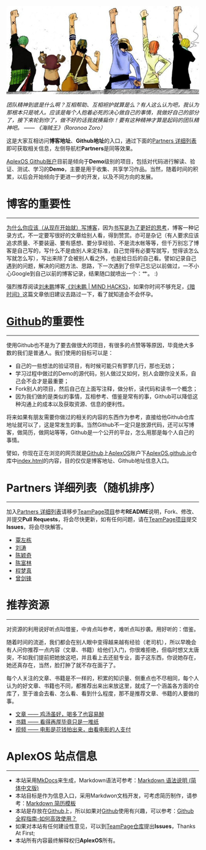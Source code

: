 ![TeamPage](images/TeamPage.jpg)

*团队精神到底是什么啊？互相帮助、互相袒护就算是么？有人这么认为吧，我认为那根本只是唬人。应该是每个人抱着必死的决心做自己的事情，我做好自己的部分了，接下来轮到你了，做不好的话我就揍扁你！要有这种精神才算是起码的团队精神吧。 —— 《海贼王》（Roronoa Zoro）*

这是大家互相访问**博客地址**、**Github地址**的入口，通过下面的[Partners 详细列表](#partners)即可获取相关信息，左侧导航栏**Partners**是同等效果。

[AplexOS Github账户](https://github.com/AplexOS)目前是倾向于**Demo**级别的项目，包括对代码进行解读、验证、测试、学习的**Demo**，主要是用于收集、共享学习作品。当然，随着时间的积累，以后会开始倾向于更进一步的开发，以及不同方向的发展。

# 博客的重要性

---

[为什么你应该（从现在开始就）写博客](http://mindhacks.cn/2009/02/15/why-you-should-start-blogging-now/)，因为[书写是为了更好的思考](http://mindhacks.cn/2009/02/09/writing-is-better-thinking/)，博客一种记录方式，不一定要写很好的文章给别人看，得到赞赏。亦可是杂记（有人要求应该追求质量、不要装逼、要有感想、要分享经验、不是流水帐等等，但千万别忘了博客是自己写的，写什么不是由别人来定标准，自己觉得有必要写就写，觉得该怎么写就怎么写），写出来除了会被别人看之外，也是给日后的自己看。譬如记录自己遇到的问题，解决的问题方法、思路，下一次遇到了但早己忘记以前做过，一不小心Google到自己以前的博客记录，结果随口就喷出一个：艹。 :)

强烈推荐阅读[刘未鹏](https://www.zhihu.com/question/19616722)博客[《刘未鹏 | MIND HACKS》](http://mindhacks.cn/)，如果你时间不够充足，[《暗时间》](http://mindhacks.cn/2009/12/20/dark-time/)这篇文章依旧建议去路过一下，看了就知道会不会怀孕。

# [Github](https://github.com/)的重要性

---

使用Github也不是为了要去做很大的项目，有很多的点赞等等原因，毕竟绝大多数的我们是普通人。我们使用的目标可以是：

  * 自己的一些想法的验证项目，有时候可能只有寥寥几行，那也无妨；
  * 学习过程中做过的Demo的源代码，别人做过又如何，别人会跟你没关系，自己会不会才是最重要；
  * Fork别人的项目，然后自己在上面写注释，做分析，读代码和读书一个概念；
  * 因为我们做的是类似的事情，互相参考、借鉴是常有的事，Github可以降低这种沟通上的成本以及获取资源、信息的便利性。

将来如果有朋友需要你做过的相关的内容的东西作为参考，直接给他Github仓库地址就可以了，这是常发生的事。当然Github不一定只是放源代码，还可以写博客，做简历，做网站等等，Github是一个公开的平台，怎么用那是每个人自己的事情。

譬如，你现在正在浏览的网页就是[Github](https://github.com/)上[AplexOS](https://github.com/AplexOS/)账户下[AplexOS.github.io](https://github.com/AplexOS/AplexOS.github.io)仓库中[index.html](https://github.com/AplexOS/AplexOS.github.io/blob/master/index.html)的内容，目的仅仅是博客地址、Github地址信息入口。

# Partners 详细列表（随机排序）

---

加入[Partners 详细列表](#partners)请移步[TeamPage项目](https://github.com/AplexOS/TeamPage)参考**README**说明，Fork、修改、并提交**Pull Requests**，将会尽快更新，如有任何问题，请在[TeamPage项目](https://github.com/AplexOS/TeamPage)提交**Issues**，将会尽快解答。

  * [覃左栋](Partners/qinzd/qinzd.md)
  * [刘涛](Partners/liutao/liutao.md)
  * [陈颖奇](Partners/chenyq/chenyq.md)
  * [陈富林](Partners/chenfl/chenfl.md)
  * [程梦真](Partners/chengmz/chengmz.md)
  * [曾剑锋](Partners/zengjf/zengjf.md)

# 推荐资源

---

对资源的利用说好听点叫借鉴，中肯点叫参考，难听点叫抄袭。用好听的：借鉴。

随着时间的流逝，我们都会在别人眼中变得越来越有经验（老司机），所以早晚会有人问你推荐一点内容（文章、书籍）给他们入门，你很难拒绝，但临时想又太唐突，不如我们提前把她放这吧，并且看上去还挺专业，面子这东西，你说她存在，她还真存在，当然，脸打肿了就不存在面子了。

每个人关注的文章、书籍是不一样的，积累的知识量、侧重点也不尽相同，每个人认为的好文章、书籍也不同，都推荐出来出来放这里，就成了一个涵盖各方面的仓库了，至于谁会去看、怎么看、看到什么程度，那不是推荐文章、书籍的人要做的事。

  * [文章 —— 鸡汤虽好，喝多了也容易醉](resource/articles.md)
  * [书籍 —— 看得再厚毕竟只是一堆纸](resource/books.md)
  * [视频 —— 电影是花钱拍出来，由看电影的人支付](resource/videos.md)

# AplexOS 站点信息

---

  * 本站采用[MkDocs](http://www.mkdocs.org/)来生成，Markdown语法可参考：[Markdown 语法说明 (简体中文版)](http://wowubuntu.com/markdown/)
  * 本站目标是作为信息入口，采用Markdwon文档开发，可考虑简历制作，请参考：[Markdown 简历模板](https://github.com/geekcompany/DeerResume)
  * 本站是存放在[Github](https://github.com/)上，所以如果对[Github](https://github.com/)使用有兴趣，可以参考：[Github全程指南-如何高效使用？](https://github.com/xirong/my-git/blob/master/how-to-use-github.md)
  * 如果对本站有任何建设性意见，可以到[TeamPage仓库](https://github.com/AplexOS/TeamPage)提出**Issues**，Thanks At First;
  * 本站所有内容最终解释权归**AplexOS**所有。
